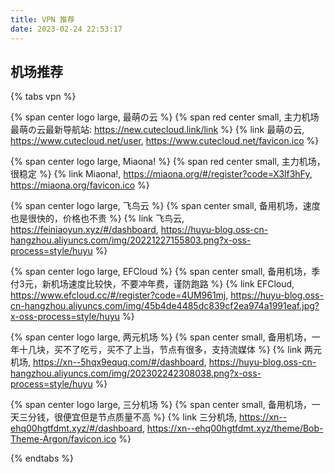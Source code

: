 ```yaml
---
title: VPN 推荐
date: 2023-02-24 22:53:17
---
```


## 机场推荐

{% tabs vpn %}

<!-- tab 最萌の云@fas fa-star -->

{% span center logo large, 最萌の云 %}
{% span red center small, 主力机场 最萌の云最新导航站: https://new.cutecloud.link/link %}
{% link 最萌の云, https://www.cutecloud.net/user, https://www.cutecloud.net/favicon.ico %}

<!-- endtab -->

<!-- tab Miaona!@fas fa-star -->

{% span center logo large, Miaona! %}
{% span red center small, 主力机场，很稳定  %}
{% link Miaona!, https://miaona.org/#/register?code=X3lf3hFy, https://miaona.org/favicon.ico %}

<!-- endtab -->

<!-- tab 飞鸟云 -->

{% span center logo large, 飞鸟云 %}
{% span center small, 备用机场，速度也是很快的，价格也不贵 %}
{% link 飞鸟云, https://feiniaoyun.xyz/#/dashboard, https://huyu-blog.oss-cn-hangzhou.aliyuncs.com/img/20221227155803.png?x-oss-process=style/huyu %}

<!-- endtab -->

<!-- tab EFCloud -->

{% span center logo large, EFCloud %}
{% span center small, 备用机场，季付3元，新机场速度比较快，不要冲年费，谨防跑路 %}
{% link EFCloud, https://www.efcloud.cc/#/register?code=4UM961mj, https://huyu-blog.oss-cn-hangzhou.aliyuncs.com/img/45b4de4485dc839cf2ea974a1991eaf.jpg?x-oss-process=style/huyu %}

<!-- endtab -->

<!-- tab 两元机场 -->

{% span center logo large, 两元机场 %}
{% span center small, 备用机场，一年十几块，买不了吃亏，买不了上当，节点有很多，支持流媒体 %}
{% link 两元机场, https://xn--5hqx9equq.com/#/dashboard, https://huyu-blog.oss-cn-hangzhou.aliyuncs.com/img/202302242308038.png?x-oss-process=style/huyu %}

<!-- endtab -->

<!-- tab 三分机场 -->

{% span center logo large, 三分机场 %}
{% span center small, 备用机场，一天三分钱，很便宜但是节点质量不高 %}
{% link 三分机场, https://xn--ehq00hgtfdmt.xyz/#/dashboard, https://xn--ehq00hgtfdmt.xyz/theme/Bob-Theme-Argon/favicon.ico %}

<!-- endtab -->

{% endtabs %}
